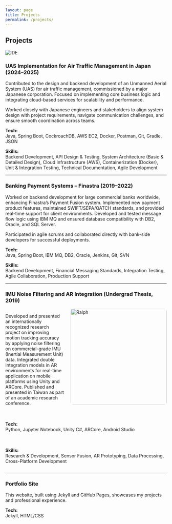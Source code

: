 ```yaml
---
layout: page
title: Projects
permalink: /projects/
---
```


## Projects

![IDE](../images/IDE.png)

### UAS Implementation for Air Traffic Management in Japan (2024–2025)
Contributed to the design and backend development of an Unmanned Aerial System (UAS) for air traffic management, commissioned by a major Japanese corporation. Focused on implementing core business logic and integrating cloud-based services for scalability and performance.

Worked closely with Japanese engineers and stakeholders to align system design with project requirements, navigate communication challenges, and ensure smooth coordination across teams.

**Tech:**  
Java, Spring Boot, CockroachDB, AWS EC2, Docker, Postman, Git, Gradle, JSON

**Skills:**  
Backend Development, API Design & Testing, System Architecture (Basic & Detailed Design), Cloud Infrastructure (AWS), Containerization (Docker), Unit & Integration Testing, Technical Documentation, Agile Development

---

### Banking Payment Systems – Finastra (2019–2022)
Worked on backend development for large commercial banks worldwide, enhancing Finastra’s Payment Fusion system. Implemented new payment product features, maintained SWIFT/SEPA/QATCH standards, and provided real-time support for client environments. Developed and tested message flow logic using IBM MQ and ensured database compatibility with DB2, Oracle, and SQL Server.

Participated in agile scrums and collaborated directly with bank-side developers for successful deployments.

**Tech:**  
Java, Spring Boot, IBM MQ, DB2, Oracle, Jenkins, Git, SVN

**Skills:**  
Backend Development, Financial Messaging Standards, Integration Testing, Agile Collaboration, Production Support

---

### IMU Noise Filtering and AR Integration (Undergrad Thesis, 2019)

<div style="overflow: hidden;">
  <img src="../images/me2.png" alt="Ralph" style="float: right; width: 300px; margin: 0 0 10px 20px; border-radius: 8px;"/>

  Developed and presented an internationally recognized research project on improving motion tracking accuracy by applying noise filtering on commercial-grade IMU (Inertial Measurement Unit) data. Integrated double integration models in AR environments for real-time application on mobile platforms using Unity and ARCore. Published and presented in Taiwan as part of an academic research conference.

  <br><br>
  <strong>Tech:</strong><br>
  Python, Jupyter Notebook, Unity C#, ARCore, Android Studio

  <br><br>
  <strong>Skills:</strong><br>
  Research & Development, Sensor Fusion, AR Prototyping, Data Processing, Cross-Platform Development
</div>


---

### Portfolio Site
This website, built using Jekyll and GitHub Pages, showcases my projects and professional experience.

**Tech:**  
Jekyll, HTML/CSS
